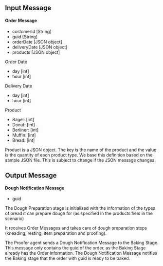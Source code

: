 ## Input Message

#### Order Message
- customerId [String]
- guid [String]
- orderDate [JSON object]
- deliveryDate [JSON object]
- products [JSON object]

Order Date
- day [int]
- hour [int]

Delivery Date
- day [int]
- hour [int]

Product
-  Bagel: [int]
-  Donut: [int]
-  Berliner: [int]
-  Muffin: [int]
-  Bread: [int]

Product is a JSON object. The key is the name of the product and the value is the quantity of each product type. We base this definition based on the sample JSON file. This is subject to change if the JSON message changes.


## Output Message

#### Dough Notification Message
- guid


The Dough Preparation stage is initialized with the information of the types of bread it can prepare dough for (as specified in the products field in the scenario)

It receives Order Messages and takes care of dough preparation steps (kneading, resting, item preparation and proofing).

The Proofer agent sends a Dough Notification Message to the Baking Stage. This message only contains the guid of the order, as the Baking Stage already has the Order information. The Dough Notification Message notifies the Baking stage that the order with guid is ready to be baked.
